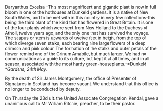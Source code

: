 Daryanthus Excelsa –This most magnificent and gigantic plant is now in full bloom in one of the hothouses at Dunkeld gardens. It is a native of New South Wales, and to be met with in this country in very few collections–this being the third plant of the kind that has flowered in Great Britain. It is one of the four plants which were sent from New Holland to the Duchess of Atholl, twelve years ago, and the only one that has survived the voyage. The seapus or stem is upwards of twelve feet in heigh, from the top of which diverge seven stalks, each bearing nine large flowers of a deep crimson and pink colour. The formation of the stalks and outer petals of the flower, remind one of the Crinum Amabile, but much larger. We had no communication as a guide to its culture, but kept it at all times, and in all season, associated with the most hardy green-houseplants.–*Dunkeld **Gardens, 24th May.*By the death of Sir James Montgomery, the office of Presenter of Signatures in Scotland has become vacant. We understand that this office is no longer to be conducted by deputy.On Thursday the 23d ult. the United Associate Congregation, Kendal, gave a unanimous call to Mr William Ritchie, preacher, to be their pastor.